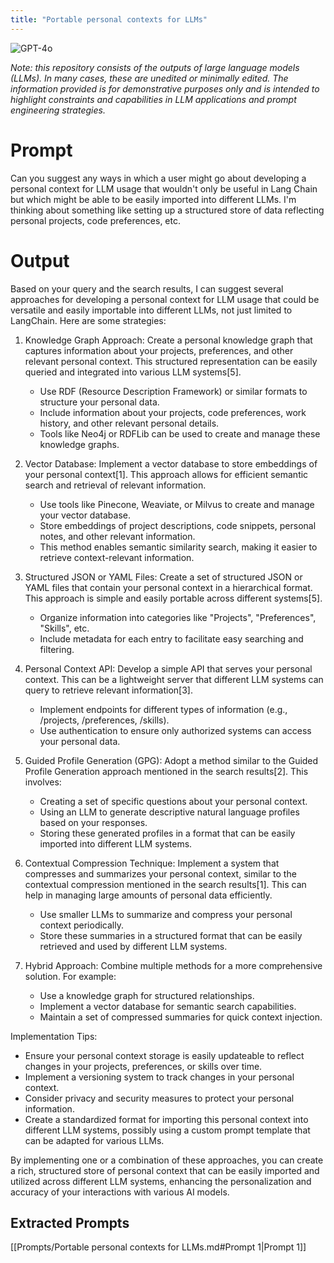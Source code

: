 ```yaml
---
title: "Portable personal contexts for LLMs"
---
```

![GPT-4o](https://img.shields.io/badge/GPT--4o-3333FF?style=for-the-badge&logo=openai&logoColor=white)



*Note: this repository consists of the outputs of large language models (LLMs). In many cases, these are unedited or minimally edited. The information provided is for demonstrative purposes only and is intended to highlight constraints and capabilities in LLM applications and prompt engineering strategies.*


# Prompt

Can you suggest any ways in which a user might go about developing a personal context for LLM usage that wouldn't only be useful in Lang Chain but which might be able to be easily imported into different LLMs. I'm thinking about something like setting up a structured store of data reflecting personal projects, code preferences, etc.

# Output

Based on your query and the search results, I can suggest several approaches for developing a personal context for LLM usage that could be versatile and easily importable into different LLMs, not just limited to LangChain. Here are some strategies:

1. Knowledge Graph Approach:
Create a personal knowledge graph that captures information about your projects, preferences, and other relevant personal context. This structured representation can be easily queried and integrated into various LLM systems[5].

   - Use RDF (Resource Description Framework) or similar formats to structure your personal data.
   - Include information about your projects, code preferences, work history, and other relevant personal details.
   - Tools like Neo4j or RDFLib can be used to create and manage these knowledge graphs.

2. Vector Database:
Implement a vector database to store embeddings of your personal context[1]. This approach allows for efficient semantic search and retrieval of relevant information.

   - Use tools like Pinecone, Weaviate, or Milvus to create and manage your vector database.
   - Store embeddings of project descriptions, code snippets, personal notes, and other relevant information.
   - This method enables semantic similarity search, making it easier to retrieve context-relevant information.

3. Structured JSON or YAML Files:
Create a set of structured JSON or YAML files that contain your personal context in a hierarchical format. This approach is simple and easily portable across different systems[5].

   - Organize information into categories like "Projects", "Preferences", "Skills", etc.
   - Include metadata for each entry to facilitate easy searching and filtering.

4. Personal Context API:
Develop a simple API that serves your personal context. This can be a lightweight server that different LLM systems can query to retrieve relevant information[3].

   - Implement endpoints for different types of information (e.g., /projects, /preferences, /skills).
   - Use authentication to ensure only authorized systems can access your personal data.

5. Guided Profile Generation (GPG):
Adopt a method similar to the Guided Profile Generation approach mentioned in the search results[2]. This involves:

   - Creating a set of specific questions about your personal context.
   - Using an LLM to generate descriptive natural language profiles based on your responses.
   - Storing these generated profiles in a format that can be easily imported into different LLM systems.

6. Contextual Compression Technique:
Implement a system that compresses and summarizes your personal context, similar to the contextual compression mentioned in the search results[1]. This can help in managing large amounts of personal data efficiently.

   - Use smaller LLMs to summarize and compress your personal context periodically.
   - Store these summaries in a structured format that can be easily retrieved and used by different LLM systems.

7. Hybrid Approach:
Combine multiple methods for a more comprehensive solution. For example:

   - Use a knowledge graph for structured relationships.
   - Implement a vector database for semantic search capabilities.
   - Maintain a set of compressed summaries for quick context injection.

Implementation Tips:
- Ensure your personal context storage is easily updateable to reflect changes in your projects, preferences, or skills over time.
- Implement a versioning system to track changes in your personal context.
- Consider privacy and security measures to protect your personal information.
- Create a standardized format for importing this personal context into different LLM systems, possibly using a custom prompt template that can be adapted for various LLMs.

By implementing one or a combination of these approaches, you can create a rich, structured store of personal context that can be easily imported and utilized across different LLM systems, enhancing the personalization and accuracy of your interactions with various AI models.
 




## Extracted Prompts
[[Prompts/Portable personal contexts for LLMs.md#Prompt 1|Prompt 1]]

